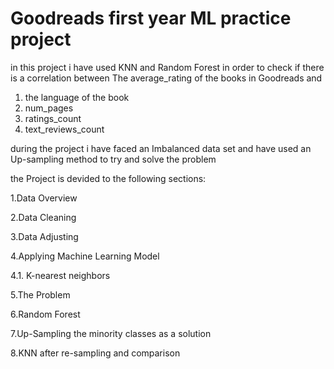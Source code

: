 # Goodreads first year ML practice project

in this project i have used KNN and Random Forest in order to check if there is a correlation between 
The average_rating of the books in Goodreads and
1. the language of the book
2. num_pages
3. ratings_count 
4. text_reviews_count

during the project i have faced an Imbalanced data set and have used an Up-sampling method to try and solve the problem 

the Project is devided to the following sections:

1.Data Overview

2.Data Cleaning

3.Data Adjusting

4.Applying Machine Learning Model

 4.1. K-nearest neighbors
 
5.The Problem 

6.Random Forest

7.Up-Sampling the minority classes as a solution

8.KNN after re-sampling and comparison


